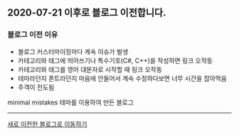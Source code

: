 ## 2020-07-21 이후로 블로그 이전합니다.

### 블로그 이전 이유

- 블로그 커스터마이징마다 계속 이슈가 발생
- 카테고리와 태그에 띄어쓰기나 특수기호(C#, C++)을 작성하면 링크 오작동
- 카테고리와 태그를 영어 대문자로 시작할 때 링크 오작동
- 테마라던지 폰트라던지 마음에 안들어서 계속 수정하다보면 너무 시간을 잡아먹음
- 주객이 전도됨

minimal mistakes 테마를 이용하여 만든 블로그

- - -

[새로 이전한 블로그로 이동하기](https://velog.io/@eliotjang)


